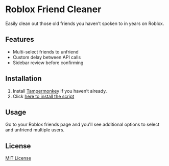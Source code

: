 # Roblox Friend Cleaner

Easily clean out those old friends you haven’t spoken to in years on Roblox.

## Features

- Multi-select friends to unfriend  
- Custom delay between API calls  
- Sidebar review before confirming  

## Installation

1. Install [Tampermonkey](https://www.tampermonkey.net/) if you haven’t already.  
2. Click [here to install the script](https://github.com/MonaraHema/Roblox-Friend-Cleaner-/raw/refs/heads/main/Roblox%20Friend%20Cleaner-1.0.user.js)

## Usage

Go to your Roblox friends page and you'll see additional options to select and unfriend multiple users.

## License

[MIT License](LICENSE)
